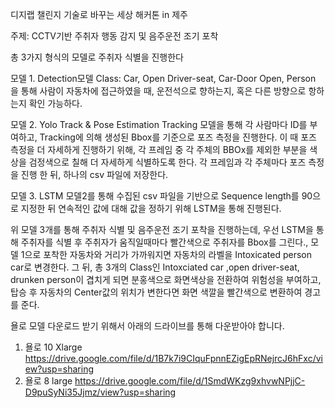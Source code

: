 디지랩 챌린지 기술로 바꾸는 세상 해커톤 in 제주

주제: CCTV기반 주취자 행동 감지 및 음주운전 조기 포착

총 3가지 형식의 모델로 주취자 식별을 진행한다

모델 1. Detection모델
Class: Car, Open Driver-seat, Car-Door Open, Person
을 통해 사람이 자동차에 접근하였을 때, 운전석으로 향하는지, 혹은 다른 방향으로 항하는지 확인 가능하다.


모델 2. Yolo Track & Pose Estimation
Tracking 모델을 통해 각 사람마다 ID를 부여하고, Tracking에 의해  생성된 Bbox를 기준으로 포즈 측정을 진행한다. 
이 때 포즈 측정을 더 자세하게 진행하기 위해, 각 프레임 중 각 주체의 BBOx를 제외한 부분을  색상을 검정색으로 칠해 더 자세하게 식별하도록 한다.
각 프레임과 각 주체마다 포즈 측정을 진행 한 뒤, 하나의 csv 파일에 저장한다.


모델 3. LSTM
모델2를 통해 수집된 csv 파일을 기반으로 Sequence length를 90으로 지정한 뒤 연속적인 값에 대해 값을 정하기 위해 LSTM을 통해 진행된다.

위 모델 3개를 통해 주취자 식별 및 음주운전 조기 포착을 진행하는데, 우선 LSTM을 통해 주취자를 식별 후 주취자가 움직일때마다 빨간색으로 주취자를 Bbox를 그린다.,  모델 1으로 포착한 자동차와 거리가 가까워지면 자동차의 라벨을 Intoxicated person car로 변경한다. 그 뒤, 총 3개의 Class인 Intoxciated car ,open driver-seat, drunken person이 겹치게 되면 분홍색으로 화면색상을 전환하여 위험성을 부여하고, 탑승 후 자동차의 Center값의 위치가 변한다면 화면 색깔을 빨간색으로 변환하여 경고를 준다.


욜로 모델 다운로드 받기 위해서 아래의 드라이브를 통해 다운받아야 합니다. 

1. 욜로 10 Xlarge  
  https://drive.google.com/file/d/1B7k7i9CIquFpnnEZigEpRNejrcJ6hFxc/view?usp=sharing
2. 욜로 8 large
      https://drive.google.com/file/d/1SmdWKzg9xhvwNPjjC-D9puSyNi35Jjmz/view?usp=sharing
